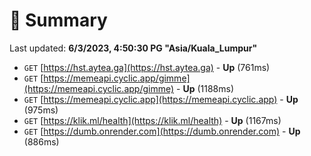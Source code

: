 # 📖 Summary
Last updated: **6/3/2023, 4:50:30 PG "Asia/Kuala_Lumpur"**

- `GET` [https://hst.aytea.ga](https://hst.aytea.ga) - **Up** (761ms)
- `GET` [https://memeapi.cyclic.app/gimme](https://memeapi.cyclic.app/gimme) - **Up** (1188ms)
- `GET` [https://memeapi.cyclic.app](https://memeapi.cyclic.app) - **Up** (975ms)
- `GET` [https://klik.ml/health](https://klik.ml/health) - **Up** (1167ms)
- `GET` [https://dumb.onrender.com](https://dumb.onrender.com) - **Up** (886ms)
